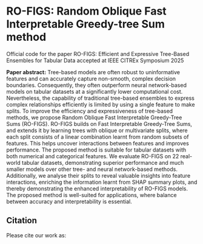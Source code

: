 # RO-FIGS: Random Oblique Fast Interpretable Greedy-tree Sum method

Official code for the paper RO-FIGS: Efficient and Expressive Tree-Based Ensembles for Tabular Data accepted at IEEE CITREx Symposium 2025

**Paper abstract:**  Tree-based models are often robust to uninformative features and can accurately capture non-smooth, complex decision boundaries. Consequently, they often outperform neural network-based models on tabular datasets at a significantly lower computational cost. Nevertheless, the capability of traditional tree-based ensembles to express complex relationships efficiently is limited by using a single feature to make splits. To improve the efficiency and expressiveness of tree-based methods, we propose Random Oblique Fast Interpretable Greedy-Tree Sums (RO-FIGS). RO-FIGS builds on Fast Interpretable Greedy-Tree Sums, and extends it by learning trees with oblique or multivariate splits, where each split consists of a linear combination learnt from random subsets of features. This helps uncover interactions between features and improves performance. The proposed method is suitable for tabular datasets with both numerical and categorical features. We evaluate RO-FIGS on 22 real-world tabular datasets, demonstrating superior performance and much smaller models over other tree- and neural network-based methods. Additionally, we analyse their splits to reveal valuable insights into feature interactions, enriching the information learnt from SHAP summary plots, and thereby demonstrating the enhanced interpretability of RO-FIGS models. The proposed method is well-suited for applications, where balance between accuracy and interpretability is essential.

## Citation

Please cite our work as:
